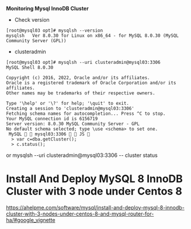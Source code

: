 **Monitoring Mysql InnoDB Cluster**
- Check version
```
[root@mysql03 opt]# mysqlsh --version
mysqlsh   Ver 8.0.30 for Linux on x86_64 - for MySQL 8.0.30 (MySQL Community Server (GPL))
```
- clusteradmin
```
[root@mysql03 opt]# mysqlsh --uri clusteradmin@mysql03:3306
MySQL Shell 8.0.30

Copyright (c) 2016, 2022, Oracle and/or its affiliates.
Oracle is a registered trademark of Oracle Corporation and/or its affiliates.
Other names may be trademarks of their respective owners.

Type '\help' or '\?' for help; '\quit' to exit.
Creating a session to 'clusteradmin@mysql03:3306'
Fetching schema names for autocompletion... Press ^C to stop.
Your MySQL connection id is 6156719
Server version: 8.0.30 MySQL Community Server - GPL
No default schema selected; type \use <schema> to set one.
 MySQL   mysql03:3306   JS 
  > var c=dba.getCluster();
  > c.status();
```

or mysqlsh --uri clusteradmin@mysql03:3306 -- cluster status

# Install And Deploy MySQL 8 InnoDB Cluster with 3 node under Centos 8
https://ahelpme.com/software/mysql/install-and-deploy-mysql-8-innodb-cluster-with-3-nodes-under-centos-8-and-mysql-router-for-ha/#google_vignette



